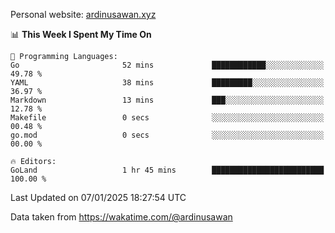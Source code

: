 Personal website: [ardinusawan.xyz](https://ardinusawan.xyz)

<!--START_SECTION:waka-->
📊 **This Week I Spent My Time On** 

```text
💬 Programming Languages: 
Go                       52 mins             ████████████░░░░░░░░░░░░░   49.78 % 
YAML                     38 mins             █████████░░░░░░░░░░░░░░░░   36.97 % 
Markdown                 13 mins             ███░░░░░░░░░░░░░░░░░░░░░░   12.78 % 
Makefile                 0 secs              ░░░░░░░░░░░░░░░░░░░░░░░░░   00.48 % 
go.mod                   0 secs              ░░░░░░░░░░░░░░░░░░░░░░░░░   00.00 % 

🔥 Editors: 
GoLand                   1 hr 45 mins        █████████████████████████   100.00 % 
```


 Last Updated on 07/01/2025 18:27:54 UTC
<!--END_SECTION:waka-->
Data taken from https://wakatime.com/@ardinusawan
